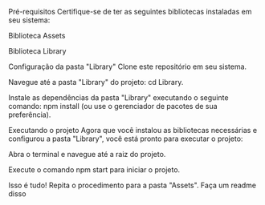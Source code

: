 Pré-requisitos
Certifique-se de ter as seguintes bibliotecas instaladas em seu sistema:

Biblioteca Assets

Biblioteca Library

Configuração da pasta "Library"
Clone este repositório em seu sistema.

Navegue até a pasta "Library" do projeto: cd Library.

Instale as dependências da pasta "Library" executando o seguinte comando: npm install (ou use o gerenciador de pacotes de sua preferência).

Executando o projeto
Agora que você instalou as bibliotecas necessárias e configurou a pasta "Library", você está pronto para executar o projeto:

Abra o terminal e navegue até a raiz do projeto.

Execute o comando npm start para iniciar o projeto.

Isso é tudo! Repita o procedimento para a pasta "Assets". Faça um readme disso



